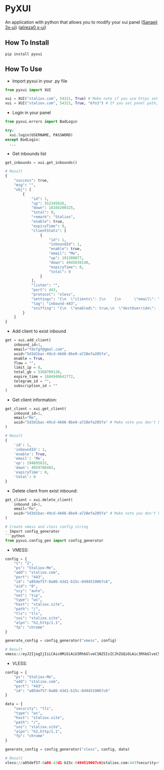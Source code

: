 # PyXUI 
An application with python that allows you to modify your xui panel ([Sanaeii 3x-ui](https://github.com/MHSanaei/3x-ui)) ([alireza0 x-ui](https://github.com/alireza0/x-ui))

## How To Install
```
pip install pyxui
```

## How To Use
- Import pyxui in your .py file
```python
from pyxui import XUI

xui = XUI("staliox.com", 54321, True) # Make note if you use https set True else don't set anything
xui = XUI("staliox.com", 54321, True, "6fo3") # If you set panel path, you can set your panel path string
```

- Login in your panel
```python
from pyxui.errors import BadLogin

try:
  xui.login(USERNAME, PASSWORD)
except BadLogin:
  ...
```

- Get inbounds list
```python
get_inbounds = xui.get_inbounds()

# Result
{
    "success": true,
    "msg": "",
    "obj": [
        {
            "id": 1,
            "up": 552345026,
            "down": 18164200325,
            "total": 0,
            "remark": "Staliox",
            "enable": true,
            "expiryTime": 0,
            "clientStats": [
                {
                    "id": 1,
                    "inboundId": 1,
                    "enable": true,
                    "email": "Me",
                    "up": 191308877,
                    "down": 4945030148,
                    "expiryTime": 0,
                    "total": 0
                }
            ],
            "listen": "",
            "port": 443,
            "protocol": "vless",
            "settings": "{\n  \"clients\": [\n    {\n      \"email\": \"Me\",\n      \"enable\": true,\n      \"expiryTime\": 0,\n      \"flow\": \"\",\n      \"id\": \"c6419651-68d7-gfhg-d611-32v5df41g105\",\n      \"limitIp\": 0,\n      \"subId\": \"\",\n      \"tgId\": \"@staliox\",\n      \"totalGB\": 0\n    }\n  ],\n  \"decryption\": \"none\",\n  \"fallbacks\": []\n}",
            "tag": "inbound-443",
            "sniffing": "{\n  \"enabled\": true,\n  \"destOverride\": [\n    \"http\",\n    \"tls\"\n  ]\n}"
        }
    ]
}
```

- Add client to exist inbound
```python
get = xui.add_client(
    inbound_id=1,
    email="fdsfgf@gmal.com",
    uuid="5d3d1bac-49cd-4b66-8be9-a728efa205fa",
    enable = True,
    flow = "",
    limit_ip = 0,
    total_gb = 5368709120,
    expire_time = 1684948641772,
    telegram_id = "",
    subscription_id = ""
)
```

- Get client information:
```python
get_client = xui.get_client(
    inbound_id=1,
    email="Me",
    uuid="5d3d1bac-49cd-4b66-8be9-a728efa205fa" # Make note you don't have to pass both of them (emaill, uuid), just one is enough
)

# Result
{
    'id': 1,
    'inboundId': 1,
    'enable': True,
    'email': 'Me',
    'up': 194895832,
    'down': 4959786483,
    'expiryTime': 0,
    'total': 0
}
```

- Delete client from exist inbound:
```python
get_client = xui.delete_client(
    inbound_id=1,
    email="Me",
    uuid="5d3d1bac-49cd-4b66-8be9-a728efa205fa" # Make note you don't have to pass both of them (email, uuid), just one is enough
)

# Create vmess and vless config string
- Import config_generator
```python
from pyxui.config_gen import config_generator
```

- VMESS:
```python
config = {
    "v": "2",
    "ps": "Staliox-Me",
    "add": "staliox.com",
    "port": "443",
    "id": "a85def57-0a86-43d1-b15c-0494519067c6",
    "aid": "0",
    "scy": "auto",
    "net": "tcp",
    "type": "ws",
    "host": "staliox.site",
    "path": "/",
    "tls": "tls",
    "sni": "staliox.site",
    "alpn": "h2,http/1.1",
    "fp": "chrome"
}

generate_config = config_generator("vmess", config)

# Result
vmess://eyJ2IjogIjIiLCAicHMiOiAiU3RhbGlveC1NZSIsICJhZGQiOiAic3RhbGlveC5jb20iLCAicG9ydCI6ICI0NDMiLCAiaWQiOiAiYTg1ZGVmNTctMGE4Ni00M2QxLWIxNWMtMDQ5NDUxOTA2N2M2IiwgImFpZCI6ICIwIiwgInNjeSI6ICJhdXRvIiwgIm5ldCI6ICJ0Y3AiLCAidHlwZSI6ICJ3cyIsICJob3N0IjogInN0YWxpb3guc2l0ZSIsICJwYXRoIjogIi8iLCAidGxzIjogInRscyIsICJzbmkiOiAic3RhbGlveC5zaXRlIiwgImFscG4iOiAiaDIsaHR0cC8xLjEiLCAiZnAiOiAiY2hyb21lIn0=
```

- VLESS:
```python
config = {
    "ps": "Staliox-Me",
    "add": "staliox.com",
    "port": "443",
    "id": "a85def57-0a86-43d1-b15c-0494519067c6"
}

data = {
    "security": "tls",
    "type": "ws",
    "host": "staliox.site",
    "path": "/",
    "sni": "staliox.site",
    "alpn": "h2,http/1.1",
    "fp": "chrome"
}

generate_config = config_generator("vless", config, data)

# Result
vless://a85def57-0a86-43d1-b15c-0494519067c6@staliox.com:443?security=tls&type=ws&host=staliox.site&path=%2F&tls=tls&sni=staliox.site&alpn=h2%2Chttp%2F1.1&fp=chrome#Staliox-Me
```
